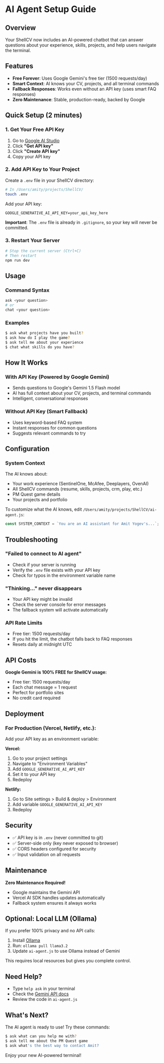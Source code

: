 # AI Agent Setup Guide

## Overview

Your ShellCV now includes an AI-powered chatbot that can answer questions about your experience, skills, projects, and help users navigate the terminal.

## Features

- **Free Forever**: Uses Google Gemini's free tier (1500 requests/day)
- **Smart Context**: AI knows your CV, projects, and all terminal commands
- **Fallback Responses**: Works even without an API key (uses smart FAQ responses)
- **Zero Maintenance**: Stable, production-ready, backed by Google

## Quick Setup (2 minutes)

### 1. Get Your Free API Key

1. Go to [Google AI Studio](https://makersuite.google.com/app/apikey)
2. Click **"Get API key"**
3. Click **"Create API key"**
4. Copy your API key

### 2. Add API Key to Your Project

Create a `.env` file in your ShellCV directory:

```bash
# In /Users/amity/projects/ShellCV/
touch .env
```

Add your API key:

```env
GOOGLE_GENERATIVE_AI_API_KEY=your_api_key_here
```

**Important**: The `.env` file is already in `.gitignore`, so your key will never be committed.

### 3. Restart Your Server

```bash
# Stop the current server (Ctrl+C)
# Then restart
npm run dev
```

## Usage

### Command Syntax

```bash
ask <your question>
# or
chat <your question>
```

### Examples

```bash
$ ask what projects have you built?
$ ask how do I play the game?
$ ask tell me about your experience
$ chat what skills do you have?
```

## How It Works

### With API Key (Powered by Google Gemini)
- Sends questions to Google's Gemini 1.5 Flash model
- AI has full context about your CV, projects, and terminal commands
- Intelligent, conversational responses

### Without API Key (Smart Fallback)
- Uses keyword-based FAQ system
- Instant responses for common questions
- Suggests relevant commands to try

## Configuration

### System Context

The AI knows about:
- Your work experience (SentinelOne, McAfee, Deeplayers, OvenAI)
- All ShellCV commands (resume, skills, projects, crm, play, etc.)
- PM Quest game details
- Your projects and portfolio

To customize what the AI knows, edit `/Users/amity/projects/ShellCV/ai-agent.js`:

```javascript
const SYSTEM_CONTEXT = `You are an AI assistant for Amit Yogev's...`;
```

## Troubleshooting

### "Failed to connect to AI agent"
- Check if your server is running
- Verify the `.env` file exists with your API key
- Check for typos in the environment variable name

### "Thinking..." never disappears
- Your API key might be invalid
- Check the server console for error messages
- The fallback system will activate automatically

### API Rate Limits
- Free tier: 1500 requests/day
- If you hit the limit, the chatbot falls back to FAQ responses
- Resets daily at midnight UTC

## API Costs

**Google Gemini is 100% FREE for ShellCV usage:**
- Free tier: 1500 requests/day
- Each chat message = 1 request
- Perfect for portfolio sites
- No credit card required

## Deployment

### For Production (Vercel, Netlify, etc.):

Add your API key as an environment variable:

**Vercel:**
1. Go to your project settings
2. Navigate to "Environment Variables"
3. Add `GOOGLE_GENERATIVE_AI_API_KEY`
4. Set it to your API key
5. Redeploy

**Netlify:**
1. Go to Site settings > Build & deploy > Environment
2. Add variable `GOOGLE_GENERATIVE_AI_API_KEY`
3. Redeploy

## Security

- ✅ API key is in `.env` (never committed to git)
- ✅ Server-side only (key never exposed to browser)
- ✅ CORS headers configured for security
- ✅ Input validation on all requests

## Maintenance

**Zero Maintenance Required!**

- Google maintains the Gemini API
- Vercel AI SDK handles updates automatically
- Fallback system ensures it always works

## Optional: Local LLM (Ollama)

If you prefer 100% privacy and no API calls:

1. Install [Ollama](https://ollama.com/)
2. Run: `ollama pull llama3.2`
3. Update `ai-agent.js` to use Ollama instead of Gemini

This requires local resources but gives you complete control.

## Need Help?

- Type `help ask` in your terminal
- Check the [Gemini API docs](https://ai.google.dev/docs)
- Review the code in `ai-agent.js`

## What's Next?

The AI agent is ready to use! Try these commands:

```bash
$ ask what can you help me with?
$ ask tell me about the PM Quest game
$ ask what's the best way to contact Amit?
```

Enjoy your new AI-powered terminal!

